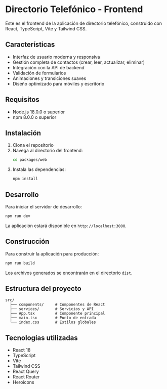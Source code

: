 # Directorio Telefónico - Frontend

Este es el frontend de la aplicación de directorio telefónico, construido con React, TypeScript, Vite y Tailwind CSS.

## Características

- Interfaz de usuario moderna y responsiva
- Gestión completa de contactos (crear, leer, actualizar, eliminar)
- Integración con la API de backend
- Validación de formularios
- Animaciones y transiciones suaves
- Diseño optimizado para móviles y escritorio

## Requisitos

- Node.js 18.0.0 o superior
- npm 8.0.0 o superior

## Instalación

1. Clona el repositorio
2. Navega al directorio del frontend:
   ```bash
   cd packages/web
   ```
3. Instala las dependencias:
   ```bash
   npm install
   ```

## Desarrollo

Para iniciar el servidor de desarrollo:

```bash
npm run dev
```

La aplicación estará disponible en `http://localhost:3000`.

## Construcción

Para construir la aplicación para producción:

```bash
npm run build
```

Los archivos generados se encontrarán en el directorio `dist`.

## Estructura del proyecto

```
src/
  ├── components/     # Componentes de React
  ├── services/       # Servicios y API
  ├── App.tsx         # Componente principal
  ├── main.tsx        # Punto de entrada
  └── index.css       # Estilos globales
```

## Tecnologías utilizadas

- React 18
- TypeScript
- Vite
- Tailwind CSS
- React Query
- React Router
- Heroicons
